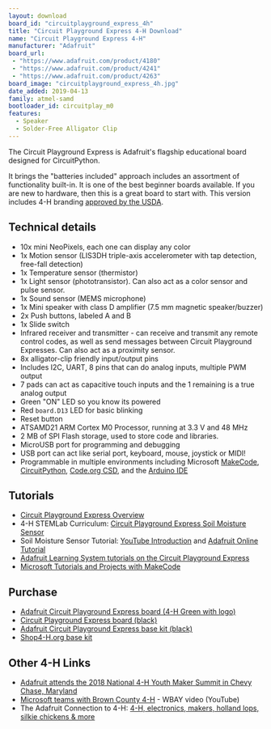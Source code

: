 ```yaml
---
layout: download
board_id: "circuitplayground_express_4h"
title: "Circuit Playground Express 4-H Download"
name: "Circuit Playground Express 4-H"
manufacturer: "Adafruit"
board_url:
 - "https://www.adafruit.com/product/4180"
 - "https://www.adafruit.com/product/4241"
 - "https://www.adafruit.com/product/4263"
board_image: "circuitplayground_express_4h.jpg"
date_added: 2019-04-13
family: atmel-samd
bootloader_id: circuitplay_m0
features:
  - Speaker
  - Solder-Free Alligator Clip
---
```


The Circuit Playground Express is Adafruit's flagship educational board designed for CircuitPython.

It brings the "batteries included" approach includes an assortment of functionality built-in. It is one of the best beginner boards available. If you are new to hardware, then this is a great board to start with. This version includes 4-H branding [approved by the USDA](https://blog.adafruit.com/2019/03/18/adafruit-circuit-playground-express-4-h-edition-approved-adafruit-4h-4h-4hgrowshere/).

## Technical details

* 10x mini NeoPixels, each one can display any color
* 1x Motion sensor (LIS3DH triple-axis accelerometer with tap detection, free-fall detection)
* 1x Temperature sensor (thermistor)
* 1x Light sensor (phototransistor). Can also act as a color sensor and pulse sensor.
* 1x Sound sensor (MEMS microphone)
* 1x Mini speaker with class D amplifier (7.5 mm magnetic speaker/buzzer)
* 2x Push buttons, labeled A and B
* 1x Slide switch
* Infrared receiver and transmitter - can receive and transmit any remote control codes, as well as send messages between Circuit Playground Expresses. Can also act as a proximity sensor.
* 8x alligator-clip friendly input/output pins
* Includes I2C, UART, 8 pins that can do analog inputs, multiple PWM output
* 7 pads can act as capacitive touch inputs and the 1 remaining is a true analog output
* Green "ON" LED so you know its powered
* Red `board.D13` LED for basic blinking
* Reset button
* ATSAMD21 ARM Cortex M0 Processor, running at 3.3 V and 48 MHz
* 2 MB of SPI Flash storage, used  to store code and libraries.
* MicroUSB port for programming and debugging
* USB port can act like serial port, keyboard, mouse, joystick or MIDI!
* Programmable in multiple environments including Microsoft [MakeCode](https://www.microsoft.com/en-us/makecode), [CircuitPython](https://learn.adafruit.com/welcome-to-circuitpython), [Code.org CSD](https://learn.adafruit.com/adafruit-circuit-playground-express/code-org-csd), and the [Arduino IDE](https://learn.adafruit.com/adafruit-circuit-playground-express/arduino)

## Tutorials

* [Circuit Playground Express Overview](https://learn.adafruit.com/adafruit-circuit-playground-express)
* 4-H STEMLab Curriculum: [Circuit Playground Express Soil Moisture Sensor](https://docs.google.com/document/d/1GVcTo_lZIsQleITaE80sy2t4RPOU4SKW9SzHaNbtnh8/edit#heading=h.gd2jfvbzhwp9)
* Soil Moisture Sensor Tutorial: [YouTube Introduction](https://youtu.be/fsg1iP75kck) and [Adafruit Online Tutorial](https://learn.adafruit.com/soil-moisture-sensor-with-circuit-playground-express)
* [Adafruit Learning System tutorials on the Circuit Playground Express](https://learn.adafruit.com/category/circuit-playground)
* [Microsoft Tutorials and Projects with MakeCode](https://makecode.adafruit.com/)

## Purchase

* [Adafruit Circuit Playground Express board (4-H Green with logo)](https://www.adafruit.com/product/4180)
* [Circuit Playground Express board (black)](https://www.adafruit.com/product/3333)
* [Adafruit Circuit Playground Express base kit (black)](https://www.adafruit.com/product/3517)
* [Shop4-H.org base kit](https://shop4-h.org/products/circuit-playground-express-base-kit)

## Other 4-H Links

* [Adafruit attends the 2018 National 4-H Youth Maker Summit in Chevy Chase, Maryland](https://blog.adafruit.com/2018/11/07/national-4-h-youth-maker-summit-uses-adafruit-circuit-playground-express-4h-4hsummits-4hmaker-adafruit-circuitplaygroundexpress-msmakecode/)
* [Microsoft teams with Brown County 4-H](https://youtu.be/bdXGku9DO3Q) - WBAY video (YouTube)
* The Adafruit Connection to 4-H: [4-H, electronics, makers, holland lops, silkie chickens & more](https://blog.adafruit.com/2017/11/04/4-h-electronics-makers-holland-lops-silkie-chickens-more-4h-nationofmakers/)
